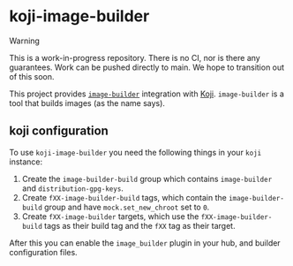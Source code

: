 # koji-image-builder

> [!WARNING]  
> This is a work-in-progress repository. There is no CI, nor is there any guarantees. Work can be pushed directly to main. We hope to transition out of this soon.

This project provides [`image-builder`](https://github.com/osbuild/image-builder-cli) integration with [Koji](https://pagure.io/koji). `image-builder` is a tool that builds images (as the name says).

## koji configuration

To use `koji-image-builder` you need the following things in your `koji` instance:

1. Create the `image-builder-build` group which contains `image-builder` and `distribution-gpg-keys`.
2. Create `fXX-image-builder-build` tags, which contain the `image-builder-build` group and have `mock.set_new_chroot` set to `0`.
3. Create `fXX-image-builder` targets, which use the `fXX-image-builder-build` tags as their build tag and the `fXX` tag as their target.

After this you can enable the `image_builder` plugin in your hub, and builder configuration files.
